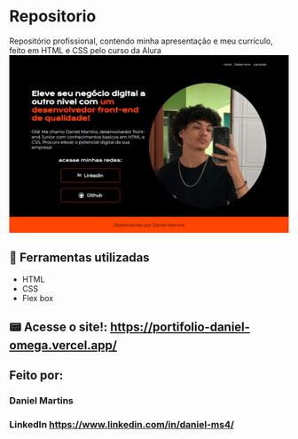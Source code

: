 # Repositorio
Repositório profissional, contendo minha apresentação e meu currículo, feito em HTML e CSS pelo curso da Alura
![image](https://github.com/Dacovaa/portifolio-html-css/blob/master/assets/Captura%20de%20tela%202023-03-10%20150313.png)
## :hammer: Ferramentas utilizadas
* HTML
* CSS
* Flex box
## :pager: Acesse o site!: https://portifolio-daniel-omega.vercel.app/
## Feito por:
### Daniel Martins
### LinkedIn https://www.linkedin.com/in/daniel-ms4/

